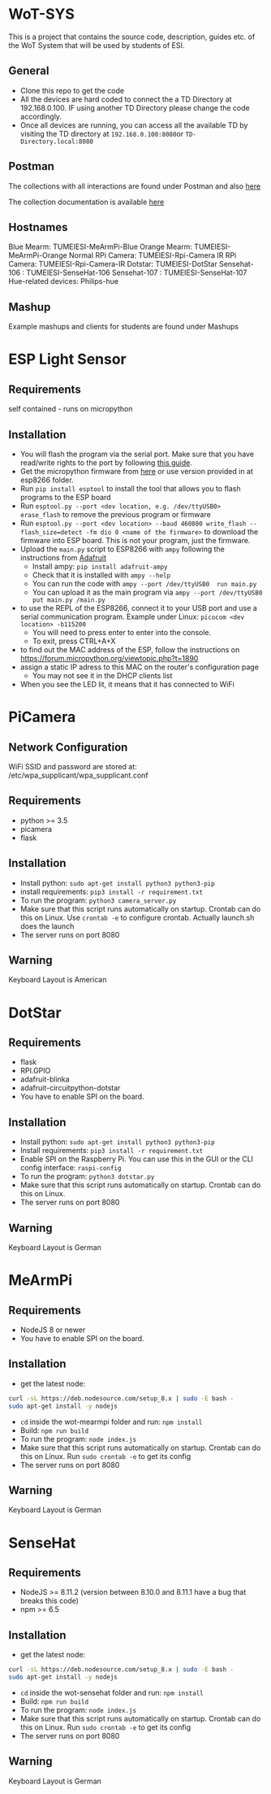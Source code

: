 # WoT-SYS

This is a project that contains the source code, description, guides etc. of the WoT System that will be used by students of ESI.

## General
- Clone this repo to get the code
- All the devices are hard coded to connect the a TD Directory at 192.168.0.100. IF using another TD Directory please change the code accordingly. 
- Once all devices are running, you can access all the available TD by visiting the TD directory at `192.168.0.100:8080`or `TD-Directory.local:8080`

## Postman

The collections with all interactions are found under Postman and also [here](https://www.getpostman.com/collections/ad2fa98aaf79b7d1a448)

The collection documentation is available [here](https://documenter.getpostman.com/view/2152549/S17wNS8o)

## Hostnames

Blue Mearm: TUMEIESI-MeArmPi-Blue
Orange Mearm: TUMEIESI-MeArmPi-Orange
Normal RPi Camera: TUMEIESI-Rpi-Camera
IR RPi Camera: TUMEIESI-Rpi-Camera-IR
Dotstar: TUMEIESI-DotStar
Sensehat-106 : TUMEIESI-SenseHat-106
Sensehat-107 : TUMEIESI-SenseHat-107
Hue-related devices: Philips-hue

## Mashup

Example mashups and clients for students are found under Mashups

# ESP Light Sensor

## Requirements

self contained - runs on micropython

## Installation
- You will flash the program via the serial port. Make sure that you have read/write rights to the port by following [this guide](https://docs.espressif.com/projects/esp-idf/en/latest/get-started/establish-serial-connection.html).
- Get the micropython firmware from [here](http://micropython.org/download#esp8266) or use version provided in at esp8266 folder.
- Run `pip install esptool` to install the tool that allows you to flash programs to the ESP board
- Run `esptool.py --port <dev location, e.g. /dev/ttyUSB0> erase_flash` to remove the previous program or firmware
- Run `esptool.py --port <dev location> --baud 460800 write_flash --flash_size=detect -fm dio 0 <name of the firmware>` to download the firmware into ESP board. This is not your program, just the firmware.
- Upload the `main.py` script to ESP8266 with `ampy` following the instructions from [Adafruit](https://learn.adafruit.com/micropython-basics-load-files-and-run-code/install-ampy)
  - Install ampy: `pip install adafruit-ampy`
  - Check that it is installed with `ampy --help`
  - You can run the code with `ampy --port /dev/ttyUSB0  run main.py`
  - You can upload it as the main program via `ampy --port /dev/ttyUSB0 put main.py /main.py`
- to use the REPL of the ESP8266, connect it to your USB port and use a serial communication program. Example under Linux: `picocom <dev location> -b115200`
  - You will need to press enter to enter into the console.
  - To exit, press CTRL+A+X
- to find out the MAC address of the ESP, follow the instructions on https://forum.micropython.org/viewtopic.php?t=1890
- assign a static IP adress to this MAC on the router's configuration page
  - You may not see it in the DHCP clients list
- When you see the LED lit, it means that it has connected to WiFi

# PiCamera

## Network Configuration

WiFi SSID and password are stored at: /etc/wpa_supplicant/wpa_supplicant.conf

## Requirements
- python >= 3.5
- picamera
- flask

## Installation
- Install python: `sudo apt-get install python3 python3-pip`
- install requirements: `pip3 install -r requirement.txt`
- To run the program: `python3 camera_server.py`
- Make sure that this script runs automatically on startup. Crontab can do this on Linux. Use `crontab -e` to configure crontab. Actually launch.sh does the launch
- The server runs on port 8080

## Warning

Keyboard Layout is American

# DotStar

## Requirements
- flask
- RPI.GPIO
- adafruit-blinka
- adafruit-circuitpython-dotstar
- You have to enable SPI on the board.

## Installation
- Install python: `sudo apt-get install python3 python3-pip`
- Install requirements: `pip3 install -r requirement.txt`
- Enable SPI on the Raspberry Pi. You can use this in the GUI or the CLI config interface: `raspi-config`
- To run the program: `python3 dotstar.py`
- Make sure that this script runs automatically on startup. Crontab can do this on Linux.
- The server runs on port 8080


## Warning

Keyboard Layout is German

# MeArmPi

## Requirements
- NodeJS 8 or newer
- You have to enable SPI on the board.

## Installation
- get the latest node: 
```bash
curl -sL https://deb.nodesource.com/setup_8.x | sudo -E bash -
sudo apt-get install -y nodejs
```
- `cd` inside the wot-mearmpi folder and run: `npm install`
- Build: `npm run build`
- To run the program: `node index.js`
- Make sure that this script runs automatically on startup. Crontab can do this on Linux. Run `sudo crontab -e` to get its config
- The server runs on port 8080


## Warning

Keyboard Layout is German

# SenseHat

## Requirements
- NodeJS >= 8.11.2 (version between 8.10.0 and 8.11.1 have a bug that breaks this code)
- npm >= 6.5

## Installation
- get the latest node: 
```bash
curl -sL https://deb.nodesource.com/setup_8.x | sudo -E bash -
sudo apt-get install -y nodejs
```
- `cd` inside the wot-sensehat folder and run: `npm install`
- Build: `npm run build`
- To run the program: `node index.js`
- Make sure that this script runs automatically on startup. Crontab can do this on Linux. Run `sudo crontab -e` to get its config
- The server runs on port 8080


## Warning

Keyboard Layout is German